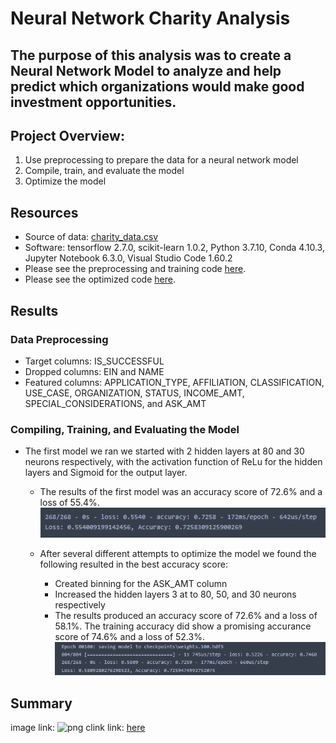 # Neural Network Charity Analysis

## The purpose of this analysis was to create a Neural Network Model to analyze and help predict which organizations would make good investment opportunities. 

## Project Overview:
1. Use preprocessing to prepare the data for a neural network model
2. Compile, train, and evaluate the model
3. Optimize the model


## Resources
- Source of data: [charity_data.csv](https://github.com/mthalken/Neural_Network_Charity_Analysis/blob/main/data/charity_data.csv)
- Software: tensorflow 2.7.0, scikit-learn 1.0.2, Python 3.7.10, Conda 4.10.3, Jupyter Notebook 6.3.0, Visual Studio Code 1.60.2
- Please see the preprocessing and training code [here](https://github.com/mthalken/Neural_Network_Charity_Analysis/blob/main/AlphabetSoupCharity.ipynb).
- Please see the optimized code [here](https://github.com/mthalken/Neural_Network_Charity_Analysis/blob/main/AlphabetSoupCharity_Optimization.ipynb).

## Results 
### Data Preprocessing
 - Target columns: IS_SUCCESSFUL 
 - Dropped columns: EIN and NAME 
 - Featured columns: APPLICATION_TYPE, AFFILIATION, CLASSIFICATION, USE_CASE, ORGANIZATION, STATUS, INCOME_AMT, SPECIAL_CONSIDERATIONS, and ASK_AMT

### Compiling, Training, and Evaluating the Model
 - The first model we ran we started with 2 hidden layers at 80 and 30 neurons respectively, with the activation function of ReLu for the hidden layers and Sigmoid for the output layer. 
     - The results of the first model was an accuracy score of 72.6% and a loss of 55.4%. 
![png](https://github.com/mthalken/Neural_Network_Charity_Analysis/blob/main/images/model_one.png)
    
    - After several different attempts to optimize the model we found the following resulted in the best accuracy score:
        - Created binning for the ASK_AMT column
        - Increased the hidden layers 3 at to 80, 50, and 30 neurons respectively
        - The results produced an accuracy score of 72.6% and a loss of 58.1%. The training accuracy did show a promising accurance score of 74.6% and a loss of 52.3%. 
![png](https://github.com/mthalken/Neural_Network_Charity_Analysis/blob/main/images/model_three.png)

## Summary




image link: ![png](link)
clink link: [here](link)

